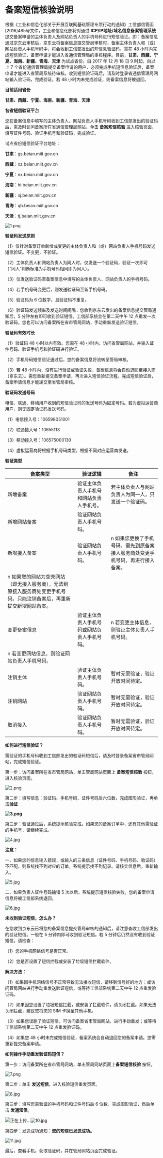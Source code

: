 # 备案短信核验说明

根据《工业和信息化部关于开展互联网基础管理专项行动的通知》工信部信管函[2016]485号文件，工业和信息化部将对通过 **ICP/IP地址/域名信息备案管理系统** 提交备案申请的主体负责人及网站负责人的手机号码进行短信验证。即：备案信息通过京东云审核后，京东云将备案信息提交管局审核时，备案主体负责人和（或）网站负责人手机号码中，将会收到工信部发出的短信息验证码。需在 48 小时内完成短信验证，备案申请才能进入省通信管理局的审核程序。目前，**甘肃、西藏、宁夏、海南、新疆、青海**、**天津** 为试点省份。自 2017 年 12 月 18 日 9 时起，向以上 7 个省份通信管理局提交备案申请的用户，必须完成手机短信息验证后，备案申请才能进入省管局系统待审核。收到短信验证码后，请及时登录省通信管理局网站输入验证码，完成验证。若 48 小时内未完成验证，则备案信息将被退回。

**目前适用省份**

**甘肃、西藏、宁夏、海南、新疆、青海**、**天津**

**各省短信验证平台**

您在备案信息中填写的主体负责人、网站负责人手机号码收到工信部发出的验证码后，需及时访问备案所在省通信管理局网站，单击 **备案短信核验** 进入核验页面， 填写证件号码、验证手机号和验证码，完成验证。

试点省份短信验证平台地址：

**甘肃**：gs.beian.miit.gov.cn

**西藏**：xz.beian.miit.gov.cn

**宁夏**：nx.beian.miit.gov.cn

**海南**：hi.beian.miit.gov.cn

**新疆**：xj.beian.miit.gov.cn

**青海**：qh.beian.miit.gov.cn

**天津**：tj.beian.miit.gov.cn

![1.png](https://img1.jcloudcs.com/cms/b779ee76-5dcf-4e25-bb3d-c7337a87391b20171218111115.png)

**验证码发送原则**

（1）仅针对备案订单新增或变更的主体负责人和（或）网站负责人手机号码发送短信验证。不变更，不验证。

（2）主体负责人和网站负责人为同人时，仅发送一个验证码，验证一次即可（“同人”判断标准为手机号码相同即为同人）。

（3）仅发送验证码至备案信息中填写的主体负责人、网站负责人的手机号码。

（4）若手机号码变更后，则发送验证码至新手机号码。

（5）验证码为 6 位数字，且验证码不重复。

（6）验证码发送频率及发送时间间隔：您收到京东云发出的备案信息提交管局通知后，5 分钟左右即可收到验证短信。工信部系统会在第二天中午 12 点重发一次验证码。您也可以访问备案所在省市管局网站，手动重新发送验证短信。

**验证码有效时长**

（1）验证码 48 小时以内有效。您需在 48 小时内，访问省管局网站，并输入证件号码、验证手机号和验证码进行验证。

（2）手机号码短信验证通过后，您的备案信息将流转至管局审核。

（3）若 48 小时内，没有进行验证或验证失败，备案信息将会自动退回至接入商（京东云）。需您重新提交备案申请，再次进入短信验证流程。完成短信验证后，备案申请信息才能递交至省管局审核。

**验证码发送号码**

电信、联通、移动用户收到的短信验证码的发送号码为固定号码。若为虚拟运营商用户，则无固定验证码发送号码。

（1）电信接入号：106598051001

（2）联通接入号：10655113

（3）移动接入号：106575000130

（4）虚拟运营商将根据手机号码类型，根据不同对应运营商发送。

**验证类型**

| **备案类型**                                                 | **验证逻辑**                                 | **备注**                                                     |
| ------------------------------------------------------------ | -------------------------------------------- | ------------------------------------------------------------ |
| 新增备案                                                     | 验证主体负责人手机号和网站负责人手机号。     | 若主体负责人与网站负责人为同一人，只发送一个验证码。         |
| 新增网站备案                                                 | 验证网站负责人手机号码。                     |                                                              |
| 新增接入备案                                                 | 验证网站负责人手机号码。                     | n  如果您更换了手机号码，需先到原备案接入服务商处变更手机号码，再进行接入备案。 |
| n  如果您的网站为空壳网站（即无接入服务商），无法到原接入服务商处变更手机号码。只能注销备案后，再重新提交新增网站备案。 |                                              |                                                              |
| 变更备案信息                                                 | 验证主体负责人手机号码或网站负责人手机号码。 | n  若变更主体信息，则验证主体负责人手机号码。                |
| n  若变更网站信息，则验证网站负责人手机号码。                |                                              |                                                              |
| 注销主体                                                     | 验证主体负责人手机号码。                     | 暂时无需验证，验证开放时间待定。                             |
| 注销网站                                                     | 验证网站负责人手机号码。                     | 暂时无需验证，验证开放时间待定。                             |
| 取消接入                                                     | 验证网站负责人手机号码。                     | 暂时无需验证，验证开放时间待定。                             |

**如何进行短信验证？**

需验证的手机号码收到工信部发出的验证码短信后，请及时登录备案省市管局网站，完成短信验证。

第一步：访问备案所在省市管局网站，单击管局网站页面上      **备案短信核验** 按钮，进入核验页面。

![2.png](https://img1.jcloudcs.com/cms/65e73149-db8a-4080-95c1-7c0090151f0b20171218111140.png)

第二步：填写信息：验证码、手机号码、证件号码后六位数，完成图形验证，再单击**验证**

**![3.png](https://img1.jcloudcs.com/cms/553307f7-d33b-4d82-954f-b3b13c9b4b6020171218111243.png)**

第三步：验证通过后，系统提示核验完成。如果您的备案订单中，还有其他需验证的手机号，请继续完成。

![4.jpg](https://img1.jcloudcs.com/cms/20279609-56a1-42dd-906a-802d7f65535520171218111308.jpg)

**注意：**

一、如果您的信息输入错误，或输入的三条信息（证件号码、手机号码、验证码）不匹配，则系统找不到对应的订单。系统提示找不到记录。请核实信息后，重新输入。

![5.jpg](https://img1.jcloudcs.com/cms/eaf52083-0b67-41a1-873f-a549a166329e20171218111340.jpg)

二、如果负责人证件号码输错 5 次以后，系统提示短信核验失败。您的备案申请信息将被工信部系统退回。

![6.jpg](https://img1.jcloudcs.com/cms/35c0e5fc-682f-42ba-b17f-718b7dc2596420171218111400.jpg)

**未收到验证短信，怎么办？**

在您收到京东云已将您的备案信息提交管局审核的通知后，请注意查收工信部发出的验证短信。一般在 5 分钟内即可收到验证短信。若 5 分钟后仍然没有收到验证短信，请检查：

（1）您的手机网络信号是否正常。

（2）您是否设置了短信拦截或安装了垃圾短信拦截软件。

**解决方法：**

（1）如果因手机网络信号不正常导致无法接收短信，请移到信号好的地方；或访问管局网站进行手动重发送验证短信，或等待工信部系统第二天中午 12 点重发验证码。

（2）如果因您设置了垃圾短信拦截，或安装了拦截软件，请关闭拦截。如果无法关闭拦截，建议您将您的 SIM 卡换至其他手机。

（3）如果您误删了验证短信，可访问备案省市管局网站，进行手动重发；或等待工信部系统第二天中午 12 点重发验证码。

（4）如果您 48 小时未完成短信验证，备案系统会自动退回您的备案申请。您需重新提交备案申请。

**如何操作手动重发验证码短信？**

第一步：访问备案所在省市管局网站，单击管局网站页面上**备案短信核验** 按钮。

![7.png](https://img1.jcloudcs.com/cms/67a6282c-e4fc-4159-b31f-45298ac2721d20171218111458.png)

第二步：单击 **发送短信**，进入核验短信重发页面。

![8.jpg](https://img1.jcloudcs.com/cms/c14df63a-f4d9-4c14-8042-71c3f4deb61420171218111527.jpg)

第三步：填写您需验证的手机号码和证件号码后 6 位数，完成图形验证，然后单击 **发通知信**。

![正在上传...](http://cms.jcloud.com/ueditor/themes/default/images/spacer.gif)![10.jpg](https://img1.jcloudcs.com/cms/e7bf0d33-de8f-4b7e-b561-e7c0720cc71420171218111656.jpg)

第四步：发送成功通知：**您的短信已发送成功。**

![11.jpg](https://img1.jcloudcs.com/cms/745eeabd-5cde-4d78-b337-e154d067ec7a20171218111720.jpg)

最后，查看手机，获取验证码，并在管局网站页面完成验证。